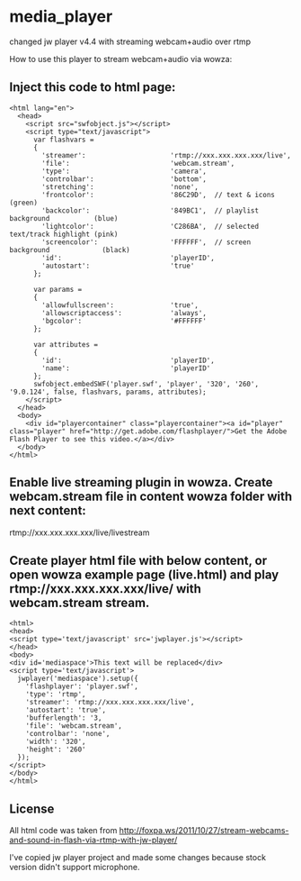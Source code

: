 media_player
============

changed jw player v4.4 with streaming webcam+audio over rtmp

How to use this player to stream webcam+audio via wowza:

## Inject this code to html page:

	<html lang="en">
	  <head>
		<script src="swfobject.js"></script>
		<script type="text/javascript">
		  var flashvars =
		  {
		    'streamer':                     'rtmp://xxx.xxx.xxx.xxx/live',
		    'file':                         'webcam.stream',
		    'type':                         'camera',
		    'controlbar':                   'bottom',
		    'stretching':                   'none',
		    'frontcolor':                   '86C29D',  // text & icons                  (green)
		    'backcolor':                    '849BC1',  // playlist background           (blue)
		    'lightcolor':                   'C286BA',  // selected text/track highlight (pink)
		    'screencolor':                  'FFFFFF',  // screen background             (black)
		    'id':                           'playerID',
		    'autostart':                    'true'
		  };

		  var params =
		  {
		    'allowfullscreen':              'true',
		    'allowscriptaccess':            'always',
		    'bgcolor':                      '#FFFFFF'
		  };

		  var attributes =
		  {
		    'id':                           'playerID',
		    'name':                         'playerID'
		  };
		  swfobject.embedSWF('player.swf', 'player', '320', '260', '9.0.124', false, flashvars, params, attributes);
		</script>
	  </head>
	  <body>
		<div id="playercontainer" class="playercontainer"><a id="player" class="player" href="http://get.adobe.com/flashplayer/">Get the Adobe Flash Player to see this video.</a></div>
	  </body>
	</html> 

## Enable live streaming plugin in wowza. Create webcam.stream file in content wowza folder with next content:

rtmp://xxx.xxx.xxx.xxx/live/livestream

## Create player html file with below content, or open wowza example page (live.html) and play rtmp://xxx.xxx.xxx.xxx/live/ with webcam.stream stream.

	<html>
	<head>
	<script type='text/javascript' src='jwplayer.js'></script>
	</head>
	<body>
	<div id='mediaspace'>This text will be replaced</div>
	<script type='text/javascript'>
	  jwplayer('mediaspace').setup({
		'flashplayer': 'player.swf',
		'type': 'rtmp',
		'streamer': 'rtmp://xxx.xxx.xxx.xxx/live',
		'autostart': 'true',
		'bufferlength': '3,
		'file': 'webcam.stream',
		'controlbar': 'none',
		'width': '320',
		'height': '260'
	  });
	</script>
	</body>
	</html>

## License

All html code was taken from http://foxpa.ws/2011/10/27/stream-webcams-and-sound-in-flash-via-rtmp-with-jw-player/

I've copied jw player project and made some changes because stock version didn't support microphone.
